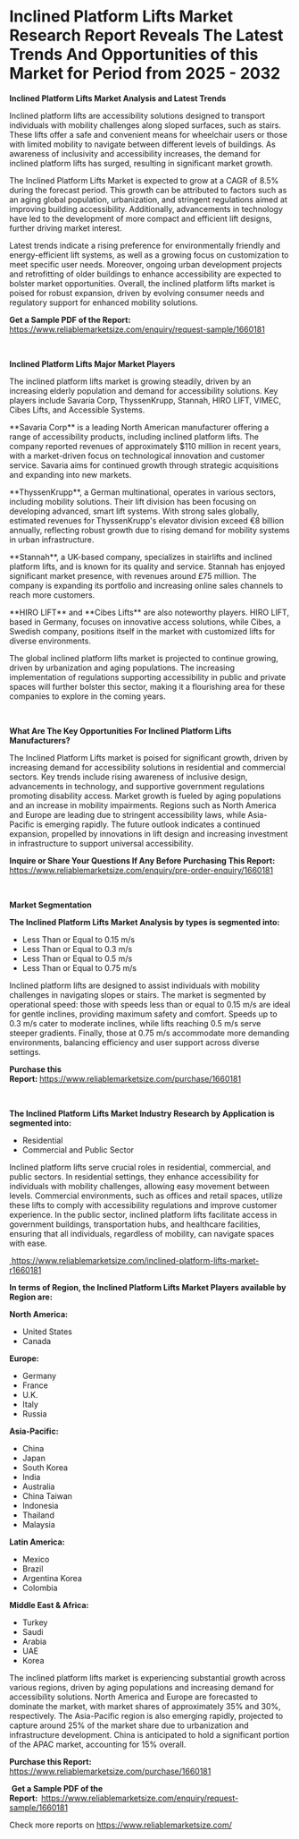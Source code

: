 <p><h1>Inclined Platform Lifts Market Research Report Reveals The Latest Trends And Opportunities of this Market for Period from 2025 - 2032</h1></p><p><strong>Inclined Platform Lifts Market Analysis and Latest Trends</strong></p>
<p><p>Inclined platform lifts are accessibility solutions designed to transport individuals with mobility challenges along sloped surfaces, such as stairs. These lifts offer a safe and convenient means for wheelchair users or those with limited mobility to navigate between different levels of buildings. As awareness of inclusivity and accessibility increases, the demand for inclined platform lifts has surged, resulting in significant market growth.</p><p>The Inclined Platform Lifts Market is expected to grow at a CAGR of 8.5% during the forecast period. This growth can be attributed to factors such as an aging global population, urbanization, and stringent regulations aimed at improving building accessibility. Additionally, advancements in technology have led to the development of more compact and efficient lift designs, further driving market interest.</p><p>Latest trends indicate a rising preference for environmentally friendly and energy-efficient lift systems, as well as a growing focus on customization to meet specific user needs. Moreover, ongoing urban development projects and retrofitting of older buildings to enhance accessibility are expected to bolster market opportunities. Overall, the inclined platform lifts market is poised for robust expansion, driven by evolving consumer needs and regulatory support for enhanced mobility solutions.</p></p>
<p><strong>Get a Sample PDF of the Report:&nbsp;</strong> <a href="https://www.reliablemarketsize.com/enquiry/request-sample/1660181?utm_campaign=2297&utm_medium=2&utm_source=Github&utm_content=ia&utm_term=20022025&utm_id=inclined-platform-lifts">https://www.reliablemarketsize.com/enquiry/request-sample/1660181</a></p>
<p>&nbsp;</p>
<p><strong>Inclined Platform Lifts Major Market Players</strong></p>
<p><p>The inclined platform lifts market is growing steadily, driven by an increasing elderly population and demand for accessibility solutions. Key players include Savaria Corp, ThyssenKrupp, Stannah, HIRO LIFT, VIMEC, Cibes Lifts, and Accessible Systems.</p><p>**Savaria Corp** is a leading North American manufacturer offering a range of accessibility products, including inclined platform lifts. The company reported revenues of approximately $110 million in recent years, with a market-driven focus on technological innovation and customer service. Savaria aims for continued growth through strategic acquisitions and expanding into new markets.</p><p>**ThyssenKrupp**, a German multinational, operates in various sectors, including mobility solutions. Their lift division has been focusing on developing advanced, smart lift systems. With strong sales globally, estimated revenues for ThyssenKrupp's elevator division exceed €8 billion annually, reflecting robust growth due to rising demand for mobility systems in urban infrastructure.</p><p>**Stannah**, a UK-based company, specializes in stairlifts and inclined platform lifts, and is known for its quality and service. Stannah has enjoyed significant market presence, with revenues around £75 million. The company is expanding its portfolio and increasing online sales channels to reach more customers.</p><p>**HIRO LIFT** and **Cibes Lifts** are also noteworthy players. HIRO LIFT, based in Germany, focuses on innovative access solutions, while Cibes, a Swedish company, positions itself in the market with customized lifts for diverse environments.</p><p>The global inclined platform lifts market is projected to continue growing, driven by urbanization and aging populations. The increasing implementation of regulations supporting accessibility in public and private spaces will further bolster this sector, making it a flourishing area for these companies to explore in the coming years.</p></p>
<p>&nbsp;</p>
<p><strong>What Are The Key Opportunities For Inclined Platform Lifts Manufacturers?</strong></p>
<p><p>The Inclined Platform Lifts market is poised for significant growth, driven by increasing demand for accessibility solutions in residential and commercial sectors. Key trends include rising awareness of inclusive design, advancements in technology, and supportive government regulations promoting disability access. Market growth is fueled by aging populations and an increase in mobility impairments. Regions such as North America and Europe are leading due to stringent accessibility laws, while Asia-Pacific is emerging rapidly. The future outlook indicates a continued expansion, propelled by innovations in lift design and increasing investment in infrastructure to support universal accessibility.</p></p>
<p><strong>Inquire or Share Your Questions If Any Before Purchasing This Report:</strong> <a href="https://www.reliablemarketsize.com/enquiry/pre-order-enquiry/1660181?utm_campaign=2297&utm_medium=2&utm_source=Github&utm_content=ia&utm_term=20022025&utm_id=inclined-platform-lifts">https://www.reliablemarketsize.com/enquiry/pre-order-enquiry/1660181</a></p>
<p>&nbsp;</p>
<p><strong>Market Segmentation</strong></p>
<p><strong>The Inclined Platform Lifts Market Analysis by types is segmented into:</strong></p>
<p><ul><li>Less Than or Equal to 0.15 m/s</li><li>Less Than or Equal to 0.3 m/s</li><li>Less Than or Equal to 0.5 m/s</li><li>Less Than or Equal to 0.75 m/s</li></ul></p>
<p><p>Inclined platform lifts are designed to assist individuals with mobility challenges in navigating slopes or stairs. The market is segmented by operational speed: those with speeds less than or equal to 0.15 m/s are ideal for gentle inclines, providing maximum safety and comfort. Speeds up to 0.3 m/s cater to moderate inclines, while lifts reaching 0.5 m/s serve steeper gradients. Finally, those at 0.75 m/s accommodate more demanding environments, balancing efficiency and user support across diverse settings.</p></p>
<p><strong>Purchase this Report:&nbsp;</strong><a href="https://www.reliablemarketsize.com/purchase/1660181?utm_campaign=2297&utm_medium=2&utm_source=Github&utm_content=ia&utm_term=20022025&utm_id=inclined-platform-lifts">https://www.reliablemarketsize.com/purchase/1660181</a></p>
<p>&nbsp;</p>
<p><strong>The Inclined Platform Lifts Market Industry Research by Application is segmented into:</strong></p>
<p><ul><li>Residential</li><li>Commercial and Public Sector</li></ul></p>
<p><p>Inclined platform lifts serve crucial roles in residential, commercial, and public sectors. In residential settings, they enhance accessibility for individuals with mobility challenges, allowing easy movement between levels. Commercial environments, such as offices and retail spaces, utilize these lifts to comply with accessibility regulations and improve customer experience. In the public sector, inclined platform lifts facilitate access in government buildings, transportation hubs, and healthcare facilities, ensuring that all individuals, regardless of mobility, can navigate spaces with ease.</p></p>
<p><a href="https://www.reliablemarketsize.com/inclined-platform-lifts-market-r1660181?utm_campaign=2297&utm_medium=2&utm_source=Github&utm_content=ia&utm_term=20022025&utm_id=inclined-platform-lifts">&nbsp;https://www.reliablemarketsize.com/inclined-platform-lifts-market-r1660181</a></p>
<p><strong>In terms of Region, the Inclined Platform Lifts Market Players available by Region are:</strong></p>
<p>
    <p> <strong> North America: </strong>
        <ul>
            <li>United States</li>
            <li>Canada</li>
        </ul>
        </p> 
    <p> <strong> Europe: </strong>
        <ul>
            <li>Germany</li>
            <li>France</li>
            <li>U.K.</li>
            <li>Italy</li>
            <li>Russia</li>
        </ul>
        </p> 
    <p> <strong> Asia-Pacific: </strong>
        <ul>
            <li>China</li>
            <li>Japan</li>
            <li>South Korea</li>
            <li>India</li>
            <li>Australia</li>
            <li>China Taiwan</li>
            <li>Indonesia</li>
            <li>Thailand</li>
            <li>Malaysia</li>
        </ul>
        </p> 
    <p> <strong> Latin America: </strong>
        <ul>
            <li>Mexico</li>
            <li>Brazil</li>
            <li>Argentina Korea</li>
            <li>Colombia</li>
        </ul>
        </p> 
    <p> <strong> Middle East & Africa: </strong>
        <ul>
            <li>Turkey</li>
            <li>Saudi</li>
            <li>Arabia</li>
            <li>UAE</li>
            <li>Korea</li>
        </ul>
    </p>
    </p>
<p><p>The inclined platform lifts market is experiencing substantial growth across various regions, driven by aging populations and increasing demand for accessibility solutions. North America and Europe are forecasted to dominate the market, with market shares of approximately 35% and 30%, respectively. The Asia-Pacific region is also emerging rapidly, projected to capture around 25% of the market share due to urbanization and infrastructure development. China is anticipated to hold a significant portion of the APAC market, accounting for 15% overall.</p></p>
<p><strong>Purchase this Report: </strong><a href="https://www.reliablemarketsize.com/purchase/1660181?utm_campaign=2297&utm_medium=2&utm_source=Github&utm_content=ia&utm_term=20022025&utm_id=inclined-platform-lifts">https://www.reliablemarketsize.com/purchase/1660181</a></p>
<p>&nbsp;<strong>Get a Sample PDF of the Report:&nbsp;&nbsp;</strong><a href="https://www.reliablemarketsize.com/enquiry/request-sample/1660181?utm_campaign=2297&utm_medium=2&utm_source=Github&utm_content=ia&utm_term=20022025&utm_id=inclined-platform-lifts">https://www.reliablemarketsize.com/enquiry/request-sample/1660181</a></p>
<p><strong></strong></p>
<p>Check more reports on <a href="https://www.reliablemarketsize.com/?utm_campaign=2297&utm_medium=2&utm_source=Github&utm_content=ia&utm_term=20022025&utm_id=inclined-platform-lifts">https://www.reliablemarketsize.com/</a></p>